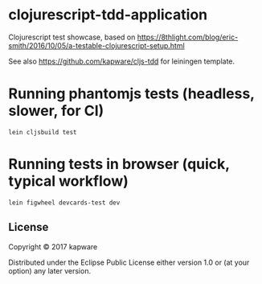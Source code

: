 # clojurescript-tdd-application

Clojurescript test showcase, based on https://8thlight.com/blog/eric-smith/2016/10/05/a-testable-clojurescript-setup.html

See also https://github.com/kapware/cljs-tdd for leiningen template.

# Running phantomjs tests (headless, slower, for CI)
```
lein cljsbuild test
```

# Running tests in browser (quick, typical workflow)
```
lein figwheel devcards-test dev
```

## License

Copyright © 2017 kapware

Distributed under the Eclipse Public License either version 1.0 or (at
your option) any later version.

